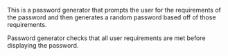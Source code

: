 This is a password generator that prompts the user for the requirements of the password and then generates a random password based off of those requirements.

Password generator checks that all user requirements are met before displaying the password. 